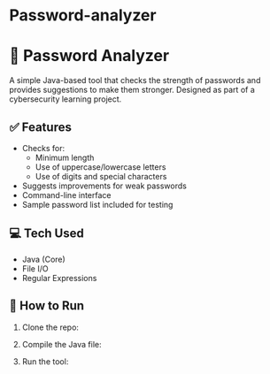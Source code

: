 # Password-analyzer
# 🔐 Password Analyzer

A simple Java-based tool that checks the strength of passwords and provides suggestions to make them stronger. Designed as part of a cybersecurity learning project.

## ✅ Features

- Checks for:
  - Minimum length
  - Use of uppercase/lowercase letters
  - Use of digits and special characters
- Suggests improvements for weak passwords
- Command-line interface
- Sample password list included for testing

## 💻 Tech Used

- Java (Core)
- File I/O
- Regular Expressions

## 📂 How to Run

1. Clone the repo:

2. Compile the Java file:

3. Run the tool:
